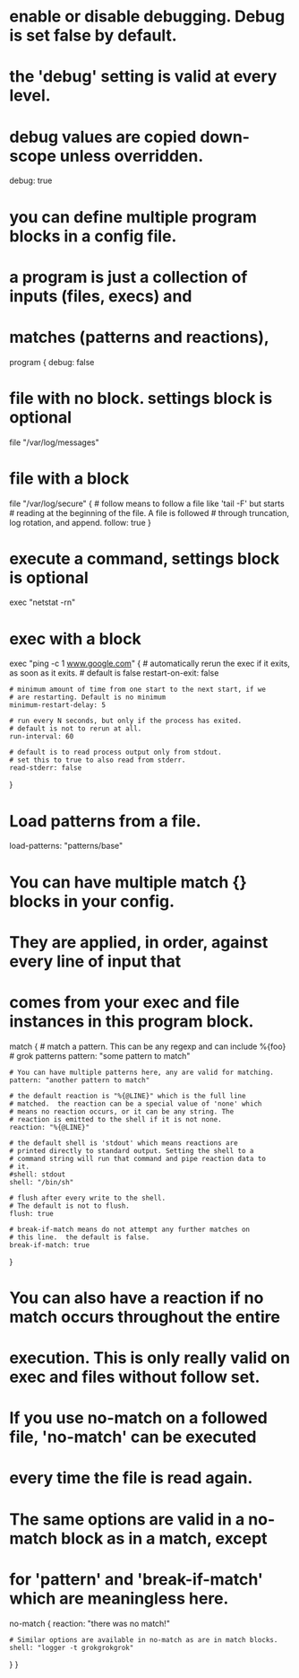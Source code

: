 # enable or disable debugging. Debug is set false by default.
# the 'debug' setting is valid at every level.
# debug values are copied down-scope unless overridden.
debug: true

# you can define multiple program blocks in a config file.
# a program is just a collection of inputs (files, execs) and
# matches (patterns and reactions),
program {
  debug: false

  # file with no block. settings block is optional
  file "/var/log/messages"

  # file with a block
  file "/var/log/secure" {
    # follow means to follow a file like 'tail -F' but starts
    # reading at the beginning of the file.  A file is followed
    # through truncation, log rotation, and append.
    follow: true
  }

  # execute a command, settings block is optional
  exec "netstat -rn"

  # exec with a block
  exec "ping -c 1 www.google.com" {
    # automatically rerun the exec if it exits, as soon as it exits.
    # default is false
    restart-on-exit: false

    # minimum amount of time from one start to the next start, if we
    # are restarting. Default is no minimum
    minimum-restart-delay: 5

    # run every N seconds, but only if the process has exited.
    # default is not to rerun at all.
    run-interval: 60

    # default is to read process output only from stdout.
    # set this to true to also read from stderr.
    read-stderr: false
  }

  # Load patterns from a file.
  load-patterns: "patterns/base"


  # You can have multiple match {} blocks in your config.
  # They are applied, in order, against every line of input that
  # comes from your exec and file instances in this program block.
  match {
    # match a pattern. This can be any regexp and can include %{foo}
    # grok patterns
    pattern: "some pattern to match"

    # You can have multiple patterns here, any are valid for matching.
    pattern: "another pattern to match"

    # the default reaction is "%{@LINE}" which is the full line
    # matched.  the reaction can be a special value of 'none' which
    # means no reaction occurs, or it can be any string. The
    # reaction is emitted to the shell if it is not none.
    reaction: "%{@LINE}"

    # the default shell is 'stdout' which means reactions are
    # printed directly to standard output. Setting the shell to a
    # command string will run that command and pipe reaction data to
    # it.
    #shell: stdout
    shell: "/bin/sh"

    # flush after every write to the shell. 
    # The default is not to flush.
    flush: true

    # break-if-match means do not attempt any further matches on
    # this line.  the default is false.
    break-if-match: true
  }

  # You can also have a reaction if no match occurs throughout the entire
  # execution. This is only really valid on exec and files without follow set.
  # If you use no-match on a followed file, 'no-match' can be executed
  # every time the file is read again.
  # 
  # The same options are valid in a no-match block as in a match, except
  # for 'pattern' and 'break-if-match' which are meaningless here.
  no-match {
    reaction: "there was no match!"

    # Similar options are available in no-match as are in match blocks.
    shell: "logger -t grokgrokgrok"
  }
}
